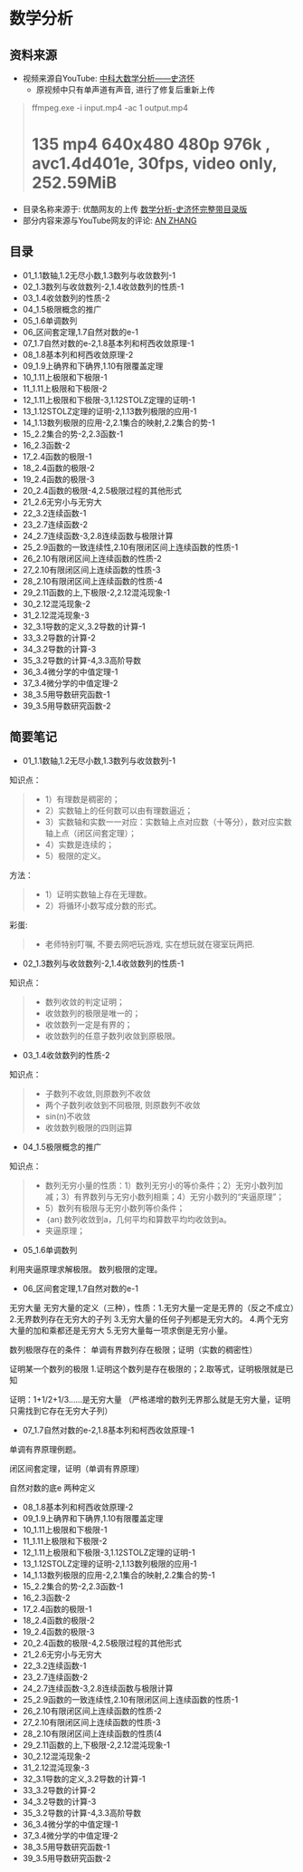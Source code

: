 # 数学分析

## 资料来源

- 视频来源自YouTube: [中科大数学分析——史济怀](https://www.youtube.com/watch?v=WspjK4RqxYc&list=PL8z8nfarlRRyZspCs7cRIONF1Vlr7lusI)
  - 原视频中只有单声道有声音, 进行了修复后重新上传
> ffmpeg.exe -i input.mp4 -ac 1 output.mp4
> # 135          mp4        640x480    480p  976k , avc1.4d401e, 30fps, video only, 252.59MiB
> 

- 目录名称来源于: 优酷网友的上传 [数学分析-史济怀完整带目录版](http://list.youku.com/albumlist/show/id_17584806.html?spm=a2h0j.8191423.Drama.5~5~H3~A)
- 部分内容来源与YouTube网友的评论: [AN ZHANG](https://www.youtube.com/channel/UCzKsKpS91O12WED0CA-zXcg)

## 目录

- 01_1.1数轴,1.2无尽小数,1.3数列与收敛数列-1
- 02_1.3数列与收敛数列-2,1.4收敛数列的性质-1
- 03_1.4收敛数列的性质-2
- 04_1.5极限概念的推广
- 05_1.6单调数列
- 06_区间套定理,1.7自然对数的e-1
- 07_1.7自然对数的e-2,1.8基本列和柯西收敛原理-1
- 08_1.8基本列和柯西收敛原理-2
- 09_1.9上确界和下确界,1.10有限覆盖定理
- 10_1.11上极限和下极限-1
- 11_1.11上极限和下极限-2
- 12_1.11上极限和下极限-3,1.12STOLZ定理的证明-1
- 13_1.12STOLZ定理的证明-2,1.13数列极限的应用-1
- 14_1.13数列极限的应用-2,2.1集合的映射,2.2集合的势-1
- 15_2.2集合的势-2,2.3函数-1
- 16_2.3函数-2
- 17_2.4函数的极限-1
- 18_2.4函数的极限-2
- 19_2.4函数的极限-3
- 20_2.4函数的极限-4,2.5极限过程的其他形式
- 21_2.6无穷小与无穷大
- 22_3.2连续函数-1
- 23_2.7连续函数-2
- 24_2.7连续函数-3,2.8连续函数与极限计算
- 25_2.9函数的一致连续性,2.10有限闭区间上连续函数的性质-1
- 26_2.10有限闭区间上连续函数的性质-2
- 27_2.10有限闭区间上连续函数的性质-3
- 28_2.10有限闭区间上连续函数的性质-4
- 29_2.11函数的上,下极限-2,2.12混沌现象-1
- 30_2.12混沌现象-2
- 31_2.12混沌现象-3
- 32_3.1导数的定义,3.2导数的计算-1
- 33_3.2导数的计算-2
- 34_3.2导数的计算-3
- 35_3.2导数的计算-4,3.3高阶导数
- 36_3.4微分学的中值定理-1
- 37_3.4微分学的中值定理-2
- 38_3.5用导数研究函数-1
- 39_3.5用导数研究函数-2

## 简要笔记

- 01_1.1数轴,1.2无尽小数,1.3数列与收敛数列-1

知识点：

>- 1）有理数是稠密的；
>- 2）实数轴上的任何数可以由有理数逼近；
>- 3）实数轴和实数一一对应：实数轴上点对应数（十等分），数对应实数轴上点（闭区间套定理）；
>- 4）实数是连续的；
>- 5）极限的定义。

方法：

>- 1）证明实数轴上存在无理数。
>- 2）将循环小数写成分数的形式。

彩蛋:

>- 老师特别叮嘱, 不要去网吧玩游戏, 实在想玩就在寝室玩两把.

- 02_1.3数列与收敛数列-2,1.4收敛数列的性质-1

知识点：

>- 数列收敛的判定证明；
>- 收敛数列的极限是唯一的；
>- 收敛数列一定是有界的；
>- 收敛数列的任意子数列收敛到原极限。

- 03_1.4收敛数列的性质-2

知识点：

>- 子数列不收敛,则原数列不收敛
>- 两个子数列收敛到不同极限, 则原数列不收敛
>- sin(n)不收敛
>- 收敛数列极限的四则运算

- 04_1.5极限概念的推广

知识点：

>- 数列无穷小量的性质：1）数列无穷小的等价条件；2）无穷小数列加减；3）有界数列与无穷小数列相乘；4）无穷小数列的“夹逼原理”；
>- 5）数列有极限与无穷小数列等价条件；
>- ｛an｝数列收敛到a，几何平均和算数平均均收敛到a。
>- 夹逼原理；

- 05_1.6单调数列

利用夹逼原理求解极限。
数列极限的定理。

- 06_区间套定理,1.7自然对数的e-1

无穷大量
无穷大量的定义（三种），性质：1.无穷大量一定是无界的（反之不成立）2.无界数列存在无穷大的子列 3.无穷大量的任何子列都是无穷大的。 4.两个无穷大量的加和乘都还是无穷大 5.无穷大量每一项求倒是无穷小量。

数列极限存在的条件：
单调有界数列存在极限；证明（实数的稠密性）

证明某一个数列的极限
1.证明这个数列是存在极限的；2.取等式，证明极限就是已知

证明：1+1/2+1/3......是无穷大量
（严格递增的数列无界那么就是无穷大量，证明只需找到它存在无穷大子列）

- 07_1.7自然对数的e-2,1.8基本列和柯西收敛原理-1

单调有界原理例题。

闭区间套定理，证明（单调有界原理）

自然对数的底e
两种定义

- 08_1.8基本列和柯西收敛原理-2
- 09_1.9上确界和下确界,1.10有限覆盖定理
- 10_1.11上极限和下极限-1
- 11_1.11上极限和下极限-2
- 12_1.11上极限和下极限-3,1.12STOLZ定理的证明-1
- 13_1.12STOLZ定理的证明-2,1.13数列极限的应用-1
- 14_1.13数列极限的应用-2,2.1集合的映射,2.2集合的势-1
- 15_2.2集合的势-2,2.3函数-1
- 16_2.3函数-2
- 17_2.4函数的极限-1
- 18_2.4函数的极限-2
- 19_2.4函数的极限-3
- 20_2.4函数的极限-4,2.5极限过程的其他形式
- 21_2.6无穷小与无穷大
- 22_3.2连续函数-1
- 23_2.7连续函数-2
- 24_2.7连续函数-3,2.8连续函数与极限计算
- 25_2.9函数的一致连续性,2.10有限闭区间上连续函数的性质-1
- 26_2.10有限闭区间上连续函数的性质-2
- 27_2.10有限闭区间上连续函数的性质-3
- 28_2.10有限闭区间上连续函数的性质(4
- 29_2.11函数的上,下极限-2,2.12混沌现象-1
- 30_2.12混沌现象-2
- 31_2.12混沌现象-3
- 32_3.1导数的定义,3.2导数的计算-1
- 33_3.2导数的计算-2
- 34_3.2导数的计算-3
- 35_3.2导数的计算-4,3.3高阶导数
- 36_3.4微分学的中值定理-1
- 37_3.4微分学的中值定理-2
- 38_3.5用导数研究函数-1
- 39_3.5用导数研究函数-2
